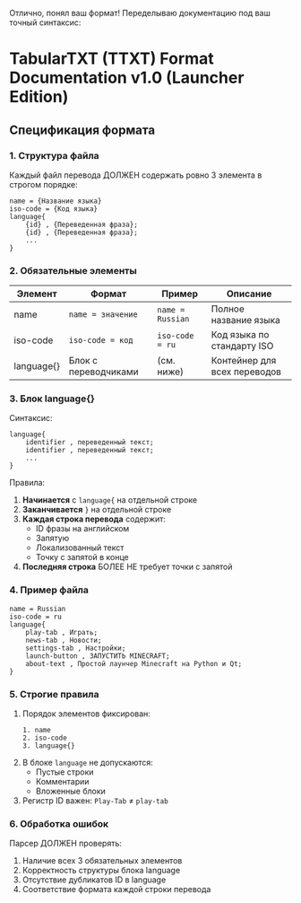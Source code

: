 Отлично, понял ваш формат! Переделываю документацию под ваш точный синтаксис:

# TabularTXT (TTXT) Format Documentation v1.0 (Launcher Edition)

## Спецификация формата

### 1. Структура файла
Каждый файл перевода ДОЛЖЕН содержать ровно 3 элемента в строгом порядке:
```ttxt
name = {Название языка}
iso-code = {Код языка}
language{
    {id} , {Переведенная фраза};
    {id} , {Переведенная фраза};
    ...
}
```

### 2. Обязательные элементы
| Элемент    | Формат              | Пример           | Описание                     |
|------------|---------------------|------------------|------------------------------|
| name       | `name = значение`   | `name = Russian` | Полное название языка        |
| iso-code   | `iso-code = код`    | `iso-code = ru`  | Код языка по стандарту ISO   |
| language{} | Блок с переводчиками | (см. ниже)       | Контейнер для всех переводов |

### 3. Блок language{}
Синтаксис:
```ttxt
language{
    identifier , переведенный текст;
    identifier , переведенный текст;
    ...
}
```

Правила:
1. **Начинается** с `language{` на отдельной строке
2. **Заканчивается** `}` на отдельной строке
3. **Каждая строка перевода** содержит:
   - ID фразы на английском
   - Запятую
   - Локализованный текст
   - Точку с запятой в конце
4. **Последняя строка** БОЛЕЕ НЕ требует точки с запятой

### 4. Пример файла
```ttxt
name = Russian
iso-code = ru
language{
    play-tab , Играть;
    news-tab , Новости;
    settings-tab , Настройки;
    launch-button , ЗАПУСТИТЬ MINECRAFT;
    about-text , Простой лаунчер Minecraft на Python и Qt;
}
```

### 5. Строгие правила
1. Порядок элементов фиксирован:
   ```plaintext
   1. name
   2. iso-code
   3. language{}
   ```
2. В блоке `language` не допускаются:
   - Пустые строки
   - Комментарии
   - Вложенные блоки
3. Регистр ID важен: `Play-Tab` ≠ `play-tab`

### 6. Обработка ошибок
Парсер ДОЛЖЕН проверять:
1. Наличие всех 3 обязательных элементов
2. Корректность структуры блока language
3. Отсутствие дубликатов ID в language
4. Соответствие формата каждой строки перевода

